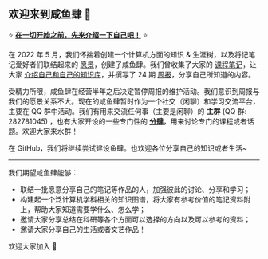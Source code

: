 ## 欢迎来到咸鱼肆 👋

:star: **[在一切开始之前，先来介绍一下自己吧！](https://github.com/orgs/SaltyfishShop/discussions/5)** :star:

在 2022 年 5 月，我们怀揣着创建一个计算机方面的知识 & 生涯树，以及将记笔记爱好者们联结起来的 [愿景](#vision)，创建了咸鱼肆。我们曾收集了大家的 [课程笔记](https://www.yuque.com/xianyuxuan/saltfish_shop/course_res_index)，让大家 [介绍自己和自己的知识库](https://github.com/orgs/SaltyfishShop/discussions/5)，并撰写了 24 期 [周报](https://www.yuque.com/xianyuxuan/saltfish_shop)，分享自己所知道的内容。

受精力所限，咸鱼肆在经营半年之后决定暂停周报的维护活动。我们意识到周报与我们的愿景关系不大。现在的咸鱼肆暂时作为一个社交（闲聊）和学习交流平台，主要在 QQ 群中活动。我们有用来交流任何事（主要是闲聊）的 **主群** (QQ 群: 282781045) ，也有大家开设的一些专门性的 [**分肆**](https://github.com/orgs/SaltyfishShop/discussions/2)，用来讨论专门的课程或者话题。欢迎大家来水群！

在 GitHub，我们将继续尝试建设鱼肆。也欢迎各位分享自己的知识或者生活~

---

<a id="vision"></a>

我们期望咸鱼肆能够：

- 联结一批愿意分享自己的笔记等作品的人，加强彼此的讨论、分享和学习；
- 构建起一个泛计算机学科相关的知识图谱，将大家有参考价值的笔记资料附上，帮助大家知道需要学什么、怎么学；
- 邀请大家分享总结在科研等各个方面可以选择的方向以及可以参考的资料；
- 邀请大家分享自己的生活或者文艺作品！

欢迎大家加入 🎉
